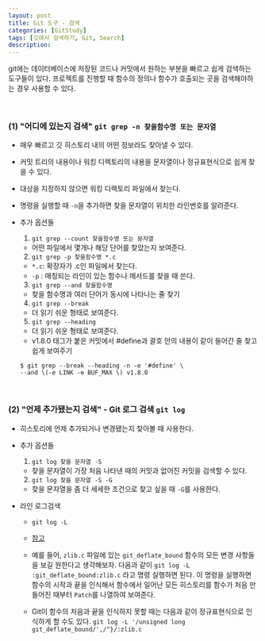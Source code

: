 ```yaml
---
layout: post
title: Git 도구 - 검색
categories: [GitStudy]
tags: [깃에서 검색하기, Git, Search]
description: 
---
```


git에는 데이터베이스에 저장된 코드나 커밋에서 원하는 부분을 빠르고 쉽게 검색하는 도구들이 있다. 프로젝트를 진행할 때 함수의 정의나 함수가 호출되는 곳을 검색해야하는 경우 사용할 수 있다. 

<br>

### (1) "어디에 있는지 검색" `git grep -n 찾을함수명 또는 문자열` 

- 매우 빠르고 깃 히스토리 내의 어떤 정보라도 찾아낼 수 있다.
- 커밋 트리의 내용이나 워킹 디렉토리의 내용을 문자열이나 정규표현식으로 쉽게 찾을 수 있다.
- 대상을 지정하지 않으면 워킹 디렉토리 파일에서 찾는다.
- 명령을 실행할 때 `-n`을 추가하면 찾을 문자열이 위치한 라인번호를 알려준다. 
- 추가 옵션들

	1) `git grep --count 찾을함수명 또는 문자열`

	- 어떤 파일에서 몇개나 해당 단어를 찾았는지 보여준다. 
	
	2) `git grep -p 찾을함수명 *.c`
	
	- `*.c`: 확장자가 .c인 파일에서 찾는다.
	- `-p` : 매칭되는 라인이 있는 함수나 메서드를 찾을 때 쓴다.   

	3) `git grep --and 찾을함수명`
	
	- 찾을 함수명과 여러 단어가 동시에 나타나는 줄 찾기  
	
	4) 	`git grep --break` 
	
	- 더 읽기 쉬운 형태로 보여준다. 
	
	5) `git grep --heading`
	
	- 더 읽기 쉬운 형태로 보여준다.
	- v1.8.0 태그가 붙은 커밋에서 #define과 괄호 안의 내용이 같이 들어간 줄 찾고 
	쉽게 보여주기

	```
	$ git grep --break --heading -n -e '#define' \
	--and \(-e LINK -e BUF_MAX \) v1.8.0
	```
	
<br>	

### (2) "언제 추가됐는지 검색" - Git 로그 검색 `git log`

- 히스토리에 언제 추가되거나 변경됐는지 찾아볼 때 사용한다.
- 추가 옵션들 
	
	1) `git log 찾을 문자열 -S`
	- 찾을 문자열이 가장 처음 나타낸 때의 커밋과 없어진 커밋을 검색할 수 있다.
	
	2) `git log 찾을 문자열 -S -G`
	- 찾을 문자열을 좀 더 세세한 조건으로 찾고 싶을 때 `-G`를 사용한다.

- 라인 로그검색
	- `git log -L`
	- [참고](https://git-scm.com/book/ko/v2/Git-%EB%8F%84%EA%B5%AC-%EA%B2%80%EC%83%89) 

	- 예를 들어, `zlib.c` 파일에 있는 `git_deflate_bound` 함수의 모든 변경 사항들을 보길 원한다고 생각해보자. 다음과 같이 `git log -L :git_deflate_bound:zlib.c` 라고 명령 실행하면 된다. 이 명령을 실행하면 함수의 시작과 끝을 인식해서 함수에서 일어난 모든 히스토리를 함수가 처음 만들어진 때부터 `Patch`를 나열하여 보여준다.
	
	- Git이 함수의 처음과 끝을 인식하지 못할 때는 다음과 같이 정규표현식으로 인식하게 할 수도 있다. `git log -L '/unsigned long git_deflate_bound/',/^}/:zlib.c`
